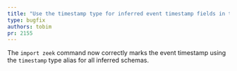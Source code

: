 ```yaml
---
title: "Use the timestamp type for inferred event timestamp fields in the Zeek reader"
type: bugfix
authors: tobim
pr: 2155
---
```


The `import zeek` command now correctly marks the event timestamp using the
`timestamp` type alias for all inferred schemas.
